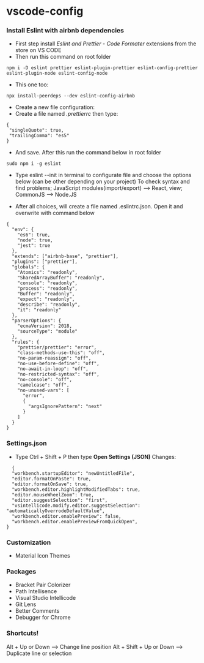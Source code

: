 # vscode-config

### Install Eslint with airbnb dependencies
* First step install _Eslint and Prettier - Code Formater_ extensions from the store on VS CODE
* Then run this command on root folder
```
npm i -D eslint prettier eslint-plugin-prettier eslint-config-prettier eslint-plugin-node eslint-config-node
```
* This one too:
```
npx install-peerdeps --dev eslint-config-airbnb
```

* Create a new file configuration:
 * Create a file named *.prettierrc*
 then type:
 ```
{
  "singleQuote": true,
  "trailingComma": "es5"
}
 ```
 * And save. After this run the command below in root folder
 ```
 sudo npm i -g eslint
 ```
 * Type eslint --init in terminal to configurate file and choose the options below (can be other depending on your project)
 To check syntax and find problems;
 JavaScript modules(import/export) --> React, view;
 CommonJS --> Node.JS
 
* After all choices, will create a file named .eslintrc.json. Open it and overwrite with command below
```
{
  "env": {
    "es6": true,
    "node": true,
    "jest": true
  },
  "extends": ["airbnb-base", "prettier"],
  "plugins": ["prettier"],
  "globals": {
    "Atomics": "readonly",
    "SharedArrayBuffer": "readonly",
    "console": "readonly",
    "process": "readonly",
    "Buffer": "readonly",
    "expect": "readonly",
    "describe": "readonly",
    "it": "readonly"
  },
  "parserOptions": {
    "ecmaVersion": 2018,
    "sourceType": "module"
  },
  "rules": {
    "prettier/prettier": "error",
    "class-methods-use-this": "off",
    "no-param-reassign": "off",
    "no-use-before-define": "off",
    "no-await-in-loop": "off",
    "no-restricted-syntax": "off",
    "no-console": "off",
    "camelcase": "off",
    "no-unused-vars": [
      "error",
      {
        "argsIgnorePattern": "next"
      }
    ]
  }
}
```

### Settings.json
* Type Ctrl + Shift + P then type **Open Settings (JSON)**
Changes:
```
  {
  "workbench.startupEditor": "newUntitledFile",
  "editor.formatOnPaste": true,
  "editor.formatOnSave": true,
  "workbench.editor.highlightModifiedTabs": true,
  "editor.mouseWheelZoom": true,
  "editor.suggestSelection": "first",
  "vsintellicode.modify.editor.suggestSelection": "automaticallyOverrodeDefaultValue",
  "workbench.editor.enablePreview": false,
  "workbench.editor.enablePreviewFromQuickOpen",
}
```
### Customization
* Material Icon Themes

### Packages
* Bracket Pair Colorizer
* Path Intellisence
* Visual Studio Intellicode
* Git Lens
* Better Comments
* Debugger for Chrome


### Shortcuts!
Alt + Up or Down --> Change line position
Alt + Shift + Up or Down --> Duplicate line or selection
